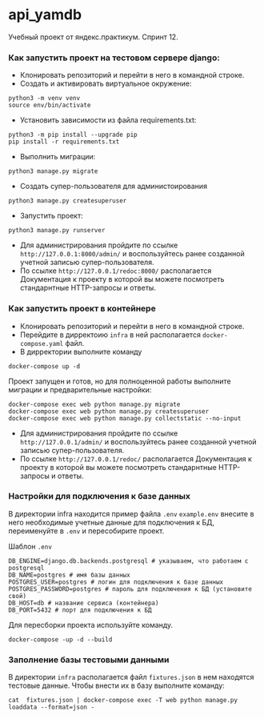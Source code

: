 # api_yamdb

Учебный проект от яндекс.практикум. Спринт 12.

### Как запустить проект на тестовом сервере django:
- Клонировать репозиторий и перейти в него в командной строке.
- Cоздать и активировать виртуальное окружение:
```
python3 -m venv venv 
source env/bin/activate
```

- Установить зависимости из файла requirements.txt:
```
python3 -m pip install --upgrade pip
pip install -r requirements.txt
```

- Выполнить миграции:
```
python3 manage.py migrate
```

-  Создать супер-пользователя для администоирования
```
python3 manage.py createsuperuser
```

- Запустить проект:
```
python3 manage.py runserver
```
- Для администрирования пройдите по ссылке `http://127.0.0.1:8000/admin/` и воспользуйтесь ранее созданной учетной записью супер-пользователя.
- По ссылке `http://127.0.0.1/redoc:8000/` располагается Документация к проекту в которой вы можете посмотреть стандарнтные HTTP-запросы и ответы.

### Как запустить проект в контейнере
- Клонировать репозиторий и перейти в него в командной строке.
- Перейдите в дирректоию `infra` в ней располагается `docker-compose.yaml` файл.
- В дирректории выполните команду
```
docker-compose up -d
```
Проект запущен и готов, но для полноценной работы выполните миграции и предварительные настройки:
```
docker-compose exec web python manage.py migrate
docker-compose exec web python manage.py createsuperuser
docker-compose exec web python manage.py collectstatic --no-input
```
- Для администрирования пройдите по ссылке `http://127.0.0.1/admin/` и воспользуйтесь ранее созданной учетной записью супер-пользователя.
- По ссылке `http://127.0.0.1/redoc/` располагается Документация к проекту в которой вы можете посмотреть стандарнтные HTTP-запросы и ответы.

### Настройки для подключения к базе данных
В директории infra находится пример файла `.env` `example.env` внесите в него необходимые учетные данные для подключения к БД, переименуйте в `.env` и пересобирите проект.

Шаблон `.env`
```
DB_ENGINE=django.db.backends.postgresql # указываем, что работаем с postgresql
DB_NAME=postgres # имя базы данных
POSTGRES_USER=postgres # логин для подключения к базе данных
POSTGRES_PASSWORD=postgres # пароль для подключения к БД (установите свой)
DB_HOST=db # название сервиса (контейнера)
DB_PORT=5432 # порт для подключения к БД 
```
Для пересборки проекта используйте команду.
```
docker-compose -up -d --build
```

### Заполнение базы тестовыми данными
В директории `infra` располагается файл `fixtures.json` в нем находятся тестовые данные. Чтобы внести их в базу выполните команду:
```
cat  fixtures.json | docker-compose exec -T web python manage.py loaddata --format=json -
```
